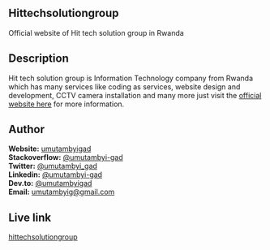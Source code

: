 ## Hittechsolutiongroup

Official website of Hit tech solution group in Rwanda

## Description

Hit tech solution group is Information Technology company from Rwanda which has many services like coding as services, website design and development, CCTV camera installation and many more just visit the [official website here](https://hittechsolutiongroup.herokuapp.com) for more information.

## Author

**Website:** [umutambyigad](https://umutambyigad.herokuapp.com) <br>
**Stackoverflow:** [@umutambyi-gad](https://stackoverflow.com/users/13536893/umutambyi-gad) <br>
**Twitter:** [@umutambyi_gad](https://twitter.com/umutambyi_gad) <br>
**Linkedin:**  [@umutambyi-gad](https://www.linkedin.com/in/umutambyi-gad/) <br>
**Dev.to:** [@umutambyigad](https://dev.to/umutambyigad) <br>
**Email:** [umutambyig@gmail.com](mailto:umutambyig@gmail.com) <br>

## Live link

[hittechsolutiongroup](https://hittechsolutiongroup.herokuapp.com)
